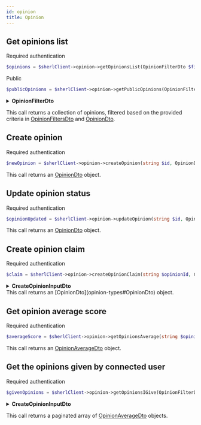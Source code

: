 ```yaml
---
id: opinion
title: Opinion
---
```


## Get opinions list

<span class="badge badge--warning">Required authentication</span>

```php
$opinions = $sherlClient->opinion->getOpinionsList(OpinionFilterDto $filters);
```

<span class="badge badge--success">Public</span>

```php
$publicOpinions = $sherlClient->opinion->getPublicOpinions(OpinionFilterDto $filters);
```

<details>
<summary><b>OpinionFilterDto</b></summary>

| Fields           |  Type   |      Required      |             Description              |
| :--------------- | :-----: | :----------------: | :----------------------------------: |
| **opinionToUri** | string  | :white_check_mark: | URI to which the opinion is directed |
| **page**         | integer |        :x:         |     Page number for pagination.      |
| **itemsPerPage** | integer |        :x:         | Number of items to display per page. |

</details>

This call returns a collection of opinions, filtered based on the provided criteria in [OpinionFiltersDto](opinion#OpinionFiltersDto) and [OpinionDto](opinion-types#OpinionDto).

## Create opinion

<span class="badge badge--warning">Required authentication</span>

```php
$newOpinion = $sherlClient->opinion->createOpinion(string $id, OpinionDto $opinionDto);
```

This call returns an [OpinionDto](opinion-types#OpinionDto) object.

## Update opinion status

<span class="badge badge--warning">Required authentication</span>

```php
$opinionUpdated = $sherlClient->opinion->updateOpinion(string $id, OpinionDto $updatedOpinion);
```

This call returns an [OpinionDto](opinion-types#OpinionDto) object.

## Create opinion claim

<span class="badge badge--warning">Required authentication</span>

```php
$claim = $sherlClient->opinion->createOpinionClaim(string $opinionId, CreateOpinionInputDto $data);
```

<details>
<summary><b>CreateOpinionInputDto</b></summary>

| Fields           |  Type   |      Required      |                   Description                    |
| :--------------- | :-----: | :----------------: | :----------------------------------------------: |
| **comment**      | string  | :white_check_mark: |     The comment associated with the opinion.     |
| **id**           | string  | :white_check_mark: |      The unique identifier of the opinion.       |
| **opinionToUri** | string  | :white_check_mark: |    The URI to which the opinion is directed.     |
| **score**        | integer | :white_check_mark: | The score or rating associated with the opinion. |

</details>
This call returns an [OpinionDto](opinion-types#OpinionDto) object.

## Get opinion average score

<span class="badge badge--warning">Required authentication</span>

```php
$averageScore = $sherlClient->opinion->getOpinionsAverage(string $opinionToUri);
```

This call returns an [OpinionAverageDto](opinion-types#OpinionAverageDto) object.

## Get the opinions given by connected user

<span class="badge badge--warning">Required authentication</span>

```php
$givenOpinions = $sherlClient->opinion->getOpinionsIGive(OpinionFilterDto $filters);
```

<details>
<summary><b>CreateOpinionInputDto</b></summary>

| Fields           |  Type  |      Required      |                Description                |
| :--------------- | :----: | :----------------: | :---------------------------------------: |
| **opinionToUri** | string | :white_check_mark: | The URI to which the opinion is directed. |

</details>

This call returns a paginated array of [OpinionAverageDto](opinion-types#OpinionAverageDto) objects.
